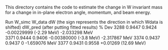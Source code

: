 This directory contains the code to estimate the change in W invariant mass
for a change in in-plane electron angle, momentum, and beam energy.


Run   W_simc   W_data   dW (the sign represents the direction in which Wdata is shifted)   dW_pred (after putting fitted results)   % Dev
3288  0.9447   0.9424   -0.00229999 (-2.29 MeV)     	      	       	     		    -2.033298 MeV                            
3371  0.9444   0.9406 	-0.00380000 (-3.8 MeV)	    					    -2.317867 MeV
3374  0.9437   0.9437	0	    	  	    					    -1.659076 MeV
3377  0.9431   0.9558   +0.01269     (12.69 MeV)